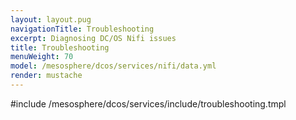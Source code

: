 ```yaml
---
layout: layout.pug
navigationTitle: Troubleshooting
excerpt: Diagnosing DC/OS Nifi issues
title: Troubleshooting
menuWeight: 70
model: /mesosphere/dcos/services/nifi/data.yml
render: mustache
---
```


#include /mesosphere/dcos/services/include/troubleshooting.tmpl
